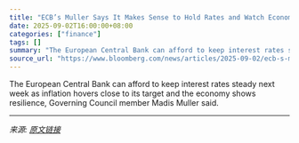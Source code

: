 ```yaml
---
title: "ECB’s Muller Says It Makes Sense to Hold Rates and Watch Economy"
date: 2025-09-02T16:00:00+08:00
categories: ["finance"]
tags: []
summary: "The European Central Bank can afford to keep interest rates steady next week as inflation hovers close to its target and the economy shows resilience, Governing Council member Madis Muller said."
source_url: "https://www.bloomberg.com/news/articles/2025-09-02/ecb-s-muller-says-it-makes-sense-to-hold-rates-and-watch-economy"
---
```


The European Central Bank can afford to keep interest rates steady next week as inflation hovers close to its target and the economy shows resilience, Governing Council member Madis Muller said.

---

*来源: [原文链接](https://www.bloomberg.com/news/articles/2025-09-02/ecb-s-muller-says-it-makes-sense-to-hold-rates-and-watch-economy)*
